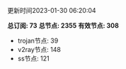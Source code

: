 更新时间2023-01-30 06:20:04

**总订阅: 73**
**总节点: 2355**
**有效节点: 308**
- trojan节点: 39
- v2ray节点: 148
- ss节点: 121
